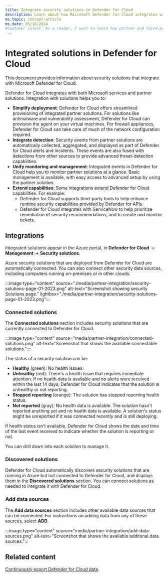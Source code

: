 ```yaml
---
title: Integrate security solutions in Defender for Cloud
description: Learn about how Microsoft Defender for Cloud integrates with partner solutions to enhance your security posture and protect your Azure resources.
ms.topic: concept-article
ms.date: 05/16/2024
#customer intent: As a reader, I want to learn how partner and third-party solutions integrate into Defender for Cloud.
---
```


# Integrated solutions in Defender for Cloud

This document provides information about security solutions that integrate with Microsoft Defender for Cloud.

Defender for Cloud integrates with both Microsoft services and partner solutions. Integration with solutions helps you to:

- **Simplify deployment**: Defender for Cloud offers streamlined provisioning of integrated partner solutions. For solutions like antimalware and vulnerability assessment, Defender for Cloud can provision the agent on your virtual machines. For firewall appliances, Defender for Cloud can take care of much of the network configuration required.
- **Integrate detection**: Security events from partner solutions are automatically collected, aggregated, and displayed as part of Defender for Cloud alerts and incidents. These events are also fused with detections from other sources to provide advanced threat-detection capabilities.
- **Unify monitoring and management**: Integrated events in Defender for Cloud help you to monitor partner solutions at a glance. Basic management is available, with easy access to advanced setup by using the partner solution.
- **Extend capabilities**: Some integrations extend Defender for Cloud capabilities. For example:
    - Defender for Cloud supports third-party tools to help enhance runtime security capabilities provided by Defender for APIs.
    - Defender for Cloud integrates with ServiceNow to help prioritize remediation of security recommendations, and to create and monitor tickets.


## Integrations

Integrated solutions appear in the Azure portal, in **Defender for Cloud** -> **Management** -> **Security solutions**.

Azure security solutions that are deployed from Defender for Cloud are automatically connected. You can also connect other security data sources, including computers running on-premises or in other clouds.

:::image type="content" source="./media/partner-integration/security-solutions-page-01-2023.png" alt-text="Screenshot showing security Solutions page." lightbox="./media/partner-integration/security-solutions-page-01-2023.png":::

### Connected solutions

The **Connected solutions** section includes security solutions that are currently connected to Defender for Cloud.

:::image type="content" source="media/partner-integration/connected-solutions.png" alt-text="Screenshot that shows the available connectable solutions.":::

The status of a security solution can be:

- **Healthy** (green): No health issues.
- **Unhealthy** (red): There's a health issue that requires immediate attention. If no health data is available and no alerts were received within the last 14 days, Defender for Cloud indicates that the solution is unhealthy or not reporting.
- **Stopped reporting** (orange): The solution has stopped reporting health status.
- **Not reported** (gray): No health data is available. The solution hasn't reported anything yet and no health data is available. A solution's status might be unreported if it was connected recently and is still deploying.

If health status isn't available, Defender for Cloud shows the date and time of the last event received to indicate whether the solution is reporting or not.

You can drill down into each solution to manage it.

### Discovered solutions

Defender for Cloud automatically discovers security solutions that are running in Azure but not connected to Defender for Cloud, and displays them in the **Discovered solutions** section. You can connect solutions as needed to integrate it with Defender for Cloud.

### Add data sources

The **Add data sources** section includes other available data sources that can be connected. For instructions on adding data from any of these sources, select **ADD**.

:::image type="content" source="media/partner-integration/add-data-sources.png" alt-text="Screenshot that shows the available additonal data sources.":::






## Related content

[Continuously export Defender for Cloud data](continuous-export.md).
